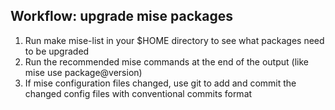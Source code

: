 ## Workflow: upgrade mise packages

1. Run make mise-list in your $HOME directory to see what packages need to be upgraded
2. Run the recommended mise commands at the end of the output (like mise use package@version)
3. If mise configuration files changed, use git to add and commit the changed config files with conventional commits format
